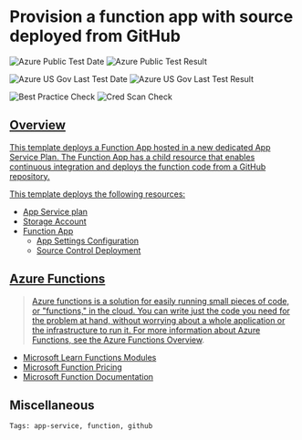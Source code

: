 # Provision a function app with source deployed from GitHub

![Azure Public Test Date](https://azurequickstartsservice.blob.core.windows.net/badges/201-function-app-dedicated-github-deploy/PublicLastTestDate.svg)
![Azure Public Test Result](https://azurequickstartsservice.blob.core.windows.net/badges/201-function-app-dedicated-github-deploy/PublicDeployment.svg)

![Azure US Gov Last Test Date](https://azurequickstartsservice.blob.core.windows.net/badges/201-function-app-dedicated-github-deploy/FairfaxLastTestDate.svg)
![Azure US Gov Last Test Result](https://azurequickstartsservice.blob.core.windows.net/badges/201-function-app-dedicated-github-deploy/FairfaxDeployment.svg)

![Best Practice Check](https://azurequickstartsservice.blob.core.windows.net/badges/201-function-app-dedicated-github-deploy/BestPracticeResult.svg)
![Cred Scan Check](https://azurequickstartsservice.blob.core.windows.net/badges/201-function-app-dedicated-github-deploy/CredScanResult.svg)

<a href="https://portal.azure.com/#create/Microsoft.Template/uri/https%3A%2F%2Fraw.githubusercontent.com%2Fazure%2Fazure-quickstart-templates%2Fmaster%2F201-function-app-dedicated-github-deploy%2Fazuredeploy.json" target="_blank">
    


    


## Overview

This template deploys a Function App hosted in a new dedicated App Service Plan. The Function App has a child resource that enables continuous integration and deploys the function code from a GitHub repository.

This template deploys the following resources:

- App Service plan
- Storage Account
- Function App
    - App Settings Configuration
    - Source Control Deployment

## Azure Functions

> Azure functions is a solution for easily running small pieces of code, or "functions," in the cloud. You can write just the code you need for the problem at hand, without worrying about a whole application or the infrastructure to run it. For more information about Azure Functions, see the [Azure Functions Overview](https://azure.microsoft.com/en-us/documentation/articles/functions-overview/).

- [Microsoft Learn Functions Modules](https://docs.microsoft.com/learn/browse/?products=azure-functions)
- [Microsoft Function Pricing](https://azure.microsoft.com/pricing/details/functions/)
- [Microsoft Function Documentation](https://docs.microsoft.com/en-us/azure/azure-functions/)

## Miscellaneous

``Tags: app-service, function, github``

